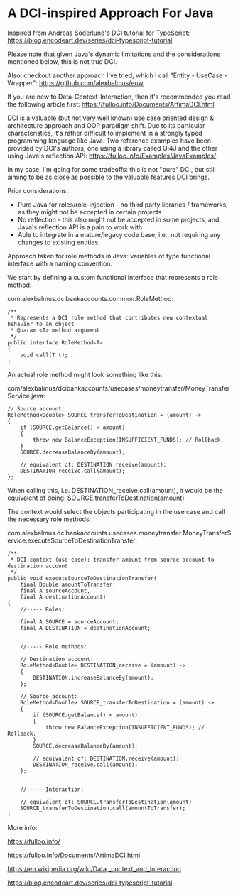 # A DCI-inspired Approach For Java

Inspired from Andreas Söderlund's DCI tutorial for TypeScript: https://blog.encodeart.dev/series/dci-typescript-tutorial

Please note that given Java's dynamic limitations and the considerations mentioned below, this is not true DCI.

Also, checkout another approach I've tried, which I call "Entity - UseCase - Wrapper": https://github.com/alexbalmus/euw

If you are new to Data-Context-Interaction, then it's recommended you read the following article first:
https://fulloo.info/Documents/ArtimaDCI.html

DCI is a valuable (but not very well known) use case oriented design & architecture approach 
and OOP paradigm shift. Due to its particular characteristics, it's rather difficult to implement in a strongly typed 
programming language like Java. Two reference examples have been provided by DCI's authors, one using a library called 
Qi4J and the other using Java's reflection API: https://fulloo.info/Examples/JavaExamples/ 

In my case, I'm going for some tradeoffs: this is not "pure" DCI, but still aiming to be as close as possible to 
the valuable features DCI brings.

Prior considerations:
- Pure Java for roles/role-injection - no third party libraries / frameworks, as they might not be accepted in certain projects
- No reflection - this also might not be accepted in some projects, and Java's reflection API is a pain to work with
- Able to integrate in a mature/legacy code base, i.e., not requiring any changes to existing entities.

Approach taken for role methods in Java: variables of type functional interface with a naming convention.

We start by defining a custom functional interface that represents a role method:

com.alexbalmus.dcibankaccounts.common.RoleMethod:

    /**
     * Represents a DCI role method that contributes new contextual behavior to an object
     * @param <T> method argument
     */
    public interface RoleMethod<T>
    {
        void call(T t);
    }

An actual role method might look something like this:

com/alexbalmus/dcibankaccounts/usecases/moneytransfer/MoneyTransferService.java:

    // Source account:
    RoleMethod<Double> SOURCE_transferToDestination = (amount) ->
    {
        if (SOURCE.getBalance() < amount)
        {
            throw new BalanceException(INSUFFICIENT_FUNDS); // Rollback.
        }
        SOURCE.decreaseBalanceBy(amount);

        // equivalent of: DESTINATION.receive(amount):
        DESTINATION_receive.call(amount);
    };

When calling this, i.e. DESTINATION_receive.call(amount), it would be the equivalent of doing: SOURCE.transferToDestination(amount)

The context would select the objects participating in the use case and call the necessary role methods:

com.alexbalmus.dcibankaccounts.usecases.moneytransfer.MoneyTransferService.executeSourceToDestinationTransfer:

    /**
     * DCI context (use case): transfer amount from source account to destination account
     */
    public void executeSourceToDestinationTransfer(
        final Double amountToTransfer,
        final A sourceAccount,
        final A destinationAccount)
    {
        //----- Roles:

        final A SOURCE = sourceAccount;
        final A DESTINATION = destinationAccount;


        //----- Role methods:

        // Destination account:
        RoleMethod<Double> DESTINATION_receive = (amount) ->
        {
            DESTINATION.increaseBalanceBy(amount);
        };

        // Source account:
        RoleMethod<Double> SOURCE_transferToDestination = (amount) ->
        {
            if (SOURCE.getBalance() < amount)
            {
                throw new BalanceException(INSUFFICIENT_FUNDS); // Rollback.
            }
            SOURCE.decreaseBalanceBy(amount);

            // equivalent of: DESTINATION.receive(amount):
            DESTINATION_receive.call(amount);
        };


        //----- Interaction:

        // equivalent of: SOURCE.transferToDestination(amount)
        SOURCE_transferToDestination.call(amountToTransfer);
    }


More info:

https://fulloo.info/ 

https://fulloo.info/Documents/ArtimaDCI.html

https://en.wikipedia.org/wiki/Data,_context_and_interaction

https://blog.encodeart.dev/series/dci-typescript-tutorial
